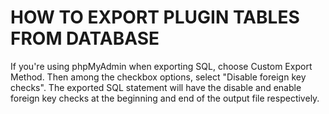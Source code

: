 HOW TO EXPORT PLUGIN TABLES FROM DATABASE
=============================================

If you're using phpMyAdmin when exporting SQL, choose Custom Export Method. 
Then among the checkbox options, select "Disable foreign key checks".
The exported SQL statement will have the disable and enable foreign key checks at
the beginning and end of the output file respectively.